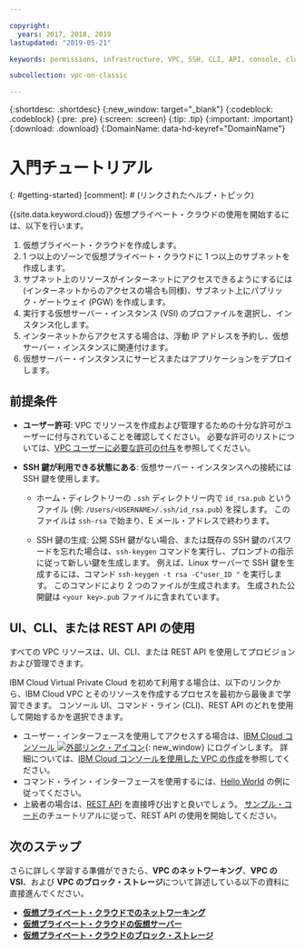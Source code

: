 ```yaml
---

copyright:
  years: 2017, 2018, 2019
lastupdated: "2019-05-21"

keywords: permissions, infrastructure, VPC, SSH, CLI, API, console, classic

subcollection: vpc-on-classic

---
```


{:shortdesc: .shortdesc}
{:new_window: target="_blank"}
{:codeblock: .codeblock}
{:pre: .pre}
{:screen: .screen}
{:tip: .tip}
{:important: .important}
{:download: .download}
{:DomainName: data-hd-keyref="DomainName"}

# 入門チュートリアル
{: #getting-started}
[comment]: # (リンクされたヘルプ・トピック)


{{site.data.keyword.cloud}} 仮想プライベート・クラウドの使用を開始するには、以下を行います。

1. 仮想プライベート・クラウドを作成します。
2. 1 つ以上のゾーンで仮想プライベート・クラウドに 1 つ以上のサブネットを作成します。
3. サブネット上のリソースがインターネットにアクセスできるようにするには (インターネットからのアクセスの場合も同様)、サブネット上にパブリック・ゲートウェイ (PGW) を作成します。
4. 実行する仮想サーバー・インスタンス (VSI) のプロファイルを選択し、インスタンス化します。
5. インターネットからアクセスする場合は、浮動 IP アドレスを予約し、仮想サーバー・インスタンスに関連付けます。
5. 仮想サーバー・インスタンスにサービスまたはアプリケーションをデプロイします。

## 前提条件

 * **ユーザー許可**: VPC でリソースを作成および管理するための十分な許可がユーザーに付与されていることを確認してください。 必要な許可のリストについては、[VPC ユーザーに必要な許可の付与](/docs/vpc-on-classic?topic=vpc-on-classic-managing-user-permissions-for-vpc-resources)を参照してください。

 * **SSH 鍵が利用できる状態にある**: 仮想サーバー・インスタンスへの接続には SSH 鍵を使用します。

   * ホーム・ディレクトリーの `.ssh` ディレクトリー内で `id_rsa.pub` というファイル (例: `/Users/<USERNAME>/.ssh/id_rsa.pub`) を探します。 このファイルは `ssh-rsa` で始まり、E メール・アドレスで終わります。

   * SSH 鍵の生成: 公開 SSH 鍵がない場合、または既存の SSH 鍵のパスワードを忘れた場合は、`ssh-keygen` コマンドを実行し、プロンプトの指示に従って新しい鍵を生成します。 例えば、Linux サーバーで SSH 鍵を生成するには、コマンド `ssh-keygen -t rsa -C"user_ID "` を実行します。 このコマンドにより 2 つのファイルが生成されます。 生成された公開鍵は `<your key>.pub` ファイルに含まれています。

## UI、CLI、または REST API の使用

すべての VPC リソースは、UI、CLI、または REST API を使用してプロビジョンおよび管理できます。

IBM Cloud Virtual Private Cloud を初めて利用する場合は、以下のリンクから、IBM Cloud VPC とそのリソースを作成するプロセスを最初から最後まで学習できます。 コンソール UI、コマンド・ライン (CLI)、REST API のどれを使用して開始するかを選択できます。

* ユーザー・インターフェースを使用してアクセスする場合は、[IBM Cloud コンソール ![外部リンク・アイコン](../../icons/launch-glyph.svg "外部リンク・アイコン")]( https://{DomainName}/vpc){: new_window} にログインします。 詳細については、[IBM Cloud コンソールを使用した VPC の作成](/docs/vpc-on-classic?topic=vpc-on-classic-creating-a-vpc-using-the-ibm-cloud-console)を参照してください。
* コマンド・ライン・インターフェースを使用するには、[Hello World](/docs/vpc-on-classic?topic=vpc-on-classic-creating-a-vpc-using-the-ibm-cloud-cli) の例に従ってください。
* 上級者の場合は、[REST API](https://{DomainName}/apidocs/vpc-on-classic) を直接呼び出すと良いでしょう。 [サンプル・コード](/docs/vpc-on-classic?topic=vpc-on-classic-creating-a-vpc-using-the-rest-apis)のチュートリアルに従って、REST API の使用を開始してください。

## 次のステップ
さらに詳しく学習する準備ができたら、**VPC のネットワーキング**、**VPC の VSI**、および **VPC のブロック・ストレージ**について詳述している以下の資料に直接進んでください。

* [**仮想プライベート・クラウドでのネットワーキング**](/docs/vpc-on-classic-network?topic=vpc-on-classic-network-getting-started)
* [**仮想プライベート・クラウドの仮想サーバー**](/docs/vpc-on-classic-vsi?topic=vpc-on-classic-vsi-getting-started)
* [**仮想プライベート・クラウドのブロック・ストレージ**](/docs/vpc-on-classic-block-storage?topic=vpc-on-classic-block-storage-block-storage-getting-started)
